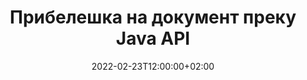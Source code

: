 ---
############################# Static ############################
layout: "product"
date: 2022-02-23T12:00:00+02:00
draft: false

product: "Annotation"
product_tag: "annotation"
platform: "Java"
platform_tag: "java"

############################# Head ############################
head_title: "Java Document Annotation API | Прикажувајте и забележете PDF Word Excel PPTX слики"
head_description: "Java Document Annotation API. Прегледувајте, означете, коментирајте и забележете PDF Word DOCX, Excel XLSX, PPTX, EML EMLX, VSS VSD, OTP, CAD и формати на датотеки со слики."

############################# Header ##########################
title: "Прибелешка на документ преку Java API"
description: "Изградете Java-апликации со можности за прегледување и забележување PDF, HTML, MS Office и други формати на документи без да инсталирате надворешен софтвер."
button:
    enable: true
    icon: "fas fa-arrow-down"
    label: "Преземете бесплатен пробен период"
    link: "https://downloads.groupdocs.com/annotation/java"

############################# SubMenu #########################
submenu:
    enable: true
    
    left:
        img_alt: "GroupDocs.Annotation for Java"
        image: "https://www.groupdocs.cloud/templates/groupdocs/images/product-logos/groupdocs-annotation-java.png"
        product: "GroupDocs.Annotation"
        platform: "Java"

    middle:
        button:
            # button loop
            - link: "#features"
              text: "Карактеристики"

            # button loop
            - link: "https://products.groupdocs.app/annotation"
              text: "Демости во живо"

            # button loop
            - link: "https://purchase.groupdocs.com/pricing/annotation/java"
              text: "Цените"

    right:
        link_download: "https://downloads.groupdocs.com/annotation"
        link_learn: "https://docs.groupdocs.com/annotation/java/"
        link_buy: "https://purchase.groupdocs.com"

############################# Overview ############################
overview:
    enable: true
    content: |
      GroupDocs.Annotation Java API е производ кој ви овозможува да работите со прибелешки во документи на различни платформи и оперативни системи, како што се Android, MacOS, Linux, Windows. GroupDocs.Annotation обезбедува библиотека со едноставен API кој дава многу предности: на пример, ако треба да ги чувате податоците доверливи или да изберете колку моќ ви треба за да работите со библиотеката или делумно да ја промените работата со прибелешки, библиотеката е многу лесен и флексибилен.

      GroupDocs.Annotation за Java API ви овозможува да работите со различни типови прибелешки, кои вклучуваат: текст, полилинија, област, подвлечен, точка, воден печат, стрелка, елипса, замена на текст, растојание, поле за текст, редакција на ресурси итн. И поддржува повеќето популарни формати на документи како што се: PDF, HTML, Microsoft Office Word, Excel табели, PowerPoint презентации, Visio, е-пошта на Outlook, слики, мета-датотеки, CAD цртеж и разни други формати. API обезбедува можност за добивање сликички на страници со документи и поддржува увоз и извоз на прибелешки до и од PDF-датотеки.

      Користејќи ја библиотеката, можете да [add](/annotation/java/bmp/), [edit](/annotation/java/bmp/), [extract](/annotation/java/bmp/) и [бришење](/annotation/java/bmp/) прибелешки од документи, ротирање документи, промена на решенијата за сликички и ова не е комплетна листа на сите можности. Исто така, нуди сеопфатен сет на податочни објекти за приспособување на својствата на прибелешките според вашите барања во сите поддржани формати на документи.

      Работата со GroupDocs.Annotation за Java API е многу едноставна и се состои од само неколку основни чекори. Најпрво треба да поставите лиценца, потоа да ја изберете датотеката со која сакате да работите, потоа некако да манипулирате со прибелешките на документите (бришете/уредите/извадете/бришете) и зачувајте го резултатот. За повеќе информации, погледнете го производот [документација](https://docs.groupdocs.com/annotation/java/getting-started/) или нашите [примери](https://github.com/groupdocs-annotation/GroupDocs.Annotation -за-Јава) сет.
      
      GroupDocs.Annotation редовно се ажурира и обезбедува поддршка за своите клиенти, секогаш сте добредојдени да ни поставувате прашања или да ги испратите вашите идеи или да ни кажете за вашите потреби за нешто ново и ние со задоволство ќе го имплементираме во нашите нови верзии.
    tabs:
      enable: true
      
      ## TAB ONE ##
      tab_one:
        description: |
          Следува преглед на GroupDocs.Annotation за Java:
      
        right:
          enable: true
          icon: "fab fa-html5"
          title:  Преглед
          content: |
            * Додадете прибелешки
            * Извези прибелешки 
            * Увезете прибелешки
            * Коментари засновани на одговор
            * Компатибилност со прибелешки
      
      ## TAB TWO ##
      tab_two:
        description: |
          GroupDocs.Annotation за Java ги поддржува сите популарни [формати на датотеки со документи] (https://docs.groupdocs.com/annotation/java/supported-document-formats/) вклучувајќи: Microsoft Office, PDF, слики и многу други.

        left:
          enable: true
          table:
            # table loop
            - title: "Microsoft Office Formats"
              content: |
                * **Word**: [DOC](/annotation/java/doc/), [DOCX](/annotation/java/docx/), [DOCM](/annotation/java/docm/), [DOT](/annotation/java/dot/), [DOTX](/annotation/java/dotx/), [RTF](/annotation/java/rtf/)
                * **Excel**: [XLS](/annotation/java/xls/), [XLSX](/annotation/java/xlsx/), [XLSB](/annotation/java/xlsb/), [XLSM](/annotation/java/xlsm/)
                * **PowerPoint**: [PPT](/annotation/java/ppt/), [PPTX](/annotation/java/pptx/), [PPS](/annotation/java/pps/), [PPSX](/annotation/java/ppsx/), [POTM](/annotation/java/potm/), [POTX](/annotation/java/potx/), [PPSM](/annotation/java/ppsm/), [PPTM](/annotation/java/pptm/), [WMF](/annotation/java/wmf/), [EMF](/annotation/java/emf/)
                * **Outlook**: [EML](/annotation/java/eml/), [EMLX](/annotation/java/emlx/), [MSG](/annotation/java/msg/)
                * **Visio**: [VSS](/annotation/java/vss/), [VST](/annotation/java/vst/), [VSD](/annotation/java/vsd/), [VSDX](/annotation/java/vsdx/), [VSX](/annotation/java/vsx/)

        right:
          enable: true
          table:
            # table loop
            - title: "Other Formats"
              content: |
                * **Portable**: [PDF](/annotation/java/pdf/) (PDF/A-1a, PDF/A-1b, PDF/A-2a)
                * **OpenDocument**: [ODT](/annotation/java/odt/), [ODS](/annotation/java/ods/), [ODP](/annotation/java/odp/)
                * **Images**: [BMP](/annotation/java/bmp/), [JPG](/annotation/java/jpg/), [JPEG](/annotation/java/jpeg/), [TIFF](/annotation/java/tiff/), [TIF](/annotation/java/tif/), [PNG](/annotation/java/png/), [GIF](/annotation/java/gif/), [DCM](/annotation/java/dcm/), [DICOM](/annotation/java/dicom/)
                * **AutoCAD**: [DWG](/annotation/java/dwg/), [DXF](/annotation/java/dxf/), [CAD](/annotation/java/cad/)
                * **Other**: [HTM](/annotation/java/htm/), [HTML](/annotation/java/html/), [CSV](/annotation/java/csv/), [DJVU](/annotation/java/djvu/), [OTP](/annotation/java/otp/), [OTT](/annotation/java/ott/)

      ## TAB THREE ##
      tab_three:
        description: |
          GroupDocs.Annotation за Java ги поддржува следните оперативни системи, рамки и менаџери на пакети:
        
        left:
          enable: true
          table:
            # table loop
            - icon: "fab fa-windows"
              title:  Оперативни системи
              content: |
                * Microsoft Windows Desktop
                * Microsoft Windows Server
                * Linux
                * MacOS

            # table loop
            - icon: "fas fa-code"
              title:  Поддржани рамки
              content: |
                * Java 7 (1.7) and above

        right:
          enable: true
          table:
            # table loop
            - icon: "fas fa-cogs"
              title:  Развојни средини
              content: |
                * NetBeans
                * IntelliJ IDEA
                * Eclipse

            # table loop
            - icon: "fas fa-tools"
              title:  Изградба на алатката за автоматизација
              content: |
                * Maven

############################# Features ############################
features:
    enable: true
    title: GroupDocs.Anotation за функциите на Java

    feature:
      # feature loop
      - icon: "fas fa-copy"
        link: "https://docs.groupdocs.com/annotation/java/add-area-annotation/"
        content: Додајте прибелешка за областа во документ и поврзете едноставни и вгнездени коментари

      # feature loop
      - icon: "fas fa-eye"
        link: "https://docs.groupdocs.com/annotation/java/add-arrow-annotation/"
        content: Посочете кон одредена содржина користејќи прибелешка со стрелки

      # feature loop
      - icon: "fas fa-bolt"
        link: "https://docs.groupdocs.com/annotation/java/add-watermark-annotation/"
        content: Поставете ги водените жигови за текст во PDF, слајдови, работни листови на Excel, слики и дијаграми под аголна положба
      
      # feature loop
      - icon: "fas fa-file-powerpoint"
        link: "https://docs.groupdocs.com/annotation/java/add-point-annotation/"
        content: Додајте скокачки коментари на кое било место во документот со помош на прибелешка за точки

      # feature loop
      - icon: "fas fa-code"
        link: "https://docs.groupdocs.com/annotation/java/add-polyline-annotation/"
        content: Користете Polyline Annotation за поврзување на низа сегменти на линии, сегменти на лак или и двете

      # feature loop
      - icon: "fas fa-cloud"
        link: "https://docs.groupdocs.com/annotation/java/add-ellipse-annotation/"
        content: Додајте елипса прибелешка во PDF, Word документи, табели, презентации, дијаграми и слики

      # feature loop
      - icon: "fas fa-remove-format"
        link: "https://docs.groupdocs.com/annotation/java/add-watermark-annotation/"
        content: Додајте аголни водени жигови за PDF, PowerPoint, Excel, слики и дијаграми

      # feature loop
      - icon: "fas fa-comment-slash"
        link: "https://docs.groupdocs.com/annotation/java/add-underline-annotation/"
        content: Преземете ги координатите на прибелешката на текстот во прикажувањето на сликата на документот

      # feature loop
      - icon: "fas fa-location-arrow"
        link: "https://docs.groupdocs.com/annotation/java/add-annotation-to-the-document/"
        content: Подвлечете, исцртувајте или изменете специфичен текст во документ

      # feature loop
      - icon: "fas fa-border-all"
        link: "https://docs.groupdocs.com/annotation/java/add-annotation-to-the-document/"
        content: Додајте текстуален печат или воден печат и поле за текст во документ

      # feature loop
      - icon: "fas fa-wrench"
        link: "https://docs.groupdocs.com/annotation/java/add-point-annotation/"
        content: Увезете и извезете прибелешки меѓу Word документи и PowerPoint презентации

      # feature loop
      - icon: "fas fa-columns"
        link: "https://docs.groupdocs.com/annotation/java/add-strikeout-annotation/"
        content: Прибележете ги табелите на Excel со текст, замена на текст, типови на прибелешки и редакција на ресурси

      # feature loop
      - icon: "fas fa-file-word"
        link: "https://docs.groupdocs.com/annotation/java/get-file-info/"
        content: Додајте полилинии, прецртани, подвлечени или текстуални прибелешки на презентациите и слајдовите во PowerPoint

      # feature loop
      - icon: "fas fa-envelope"
        link: "https://docs.groupdocs.com/annotation/java/basic-usage/"
        content: Обележете ја прибелешката точка во презентации користејќи X, Y координати

      # feature loop
      - icon: "fas fa-print"
        link: "https://docs.groupdocs.com/annotation/java/add-strikeout-annotation/"
        content: Додајте прибелешки за пробивање, текст, подвлекување или полилин на сликите

      # feature loop
      - icon: "fas fa-file-archive"
        link: "https://docs.groupdocs.com/annotation/java/add-link-annotation/"
        content: Преземете информации за документи и слики за дијаграмите на Visio, како што се VSS и VSD
      
      # feature loop
      - icon: "fas fa-file-code"
        link: "https://docs.groupdocs.com/annotation/java/basic-usage/"
        content: Добијте сликички на страниците со документи и работете со TIFF-датотеки со повеќе страници

      # feature loop
      - icon: "fas fa-file-excel"
        link: "https://docs.groupdocs.com/annotation/java/get-file-info/"
        content: Преземете ја целата прибелешка на документ со повик за една функција

      # feature loop
      - icon: "fas fa-heading"
        link: "https://docs.groupdocs.com/annotation/java/add-link-annotation/"
        content: Додајте прибелешки за врски во PDF, Word и PowerPoint презентации

      # feature loop
      - icon: "fas fa-project-diagram"
        link: "https://docs.groupdocs.com/annotation/java/add-point-annotation/"
        content: Поддршка за парсирање на патека на SVG за PDF, Word, дијаграми, слајдови и други главни формати на документи

      # feature loop
      - icon: "fas fa-cube"
        link: "https://docs.groupdocs.com/annotation/java/technical-support/"
        content: Поддршка за додавање на воден печат во документите Word и чистење за замена на текст

      # feature loop
      - icon: "fab fa-uncharted"
        link: "https://docs.groupdocs.com/annotation/java/technical-support/"
        content: Поддршка за обработка на форма во дијаграми за прибелешки за текст
  
      # feature loop
      - icon: "fab fa-uncharted"
        link: "https://docs.groupdocs.com/annotation/java/advanced-usage/"
        content: Заштедете време со кеширање на прегледи на страници на документи за побрза обработка
  
      # feature loop
      - icon: "fab fa-uncharted"
        link: "https://docs.groupdocs.com/annotation/java/add-annotation-to-the-document/"
        content: Лесно бележете документи во Word, Excel и PowerPoint дури и со постари формати

      # feature loop
      - icon: "fab fa-uncharted"
        link: "https://docs.groupdocs.com/annotation/java/add-distance-annotation/"
        content: Прикажи натписи за прибелешки за растојание за Excel, PowerPoint и дијаграми

############################# Support ############################
support:
    enable: true

############################# Solutions ############################
solutions:
    enable: true
    title: GroupDocs.Annotation нуди API за прегледување документи за други популарни развојни средини

    solution:
        # solution loop
        - img_alt: "GroupDocs.Annotation for .NET"
          image: "https://www.groupdocs.cloud/templates/groupdocs/images/product-logos/groupdocs-annotation-net.png"
          product: "GroupDocs.Annotation"
          platform: ".NET"
          link: "/annotation/net/"

############################# Back to top ###############################
back_to_top:
  enable: true
---